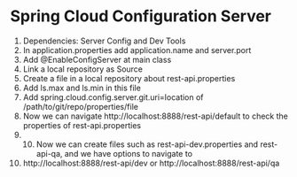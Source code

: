 Spring Cloud Configuration Server
=================================

1.  Dependencies: Server Config and Dev Tools
2.  In application.properties add application.name and server.port
3.  Add @EnableConfigServer at main class
4.  Link a local repository as Source
5.  Create a file in a local repository about rest-api.properties
6.  Add ls.max and ls.min in this file
7.  Add spring.cloud.config.server.git.uri=location of
    /path/to/git/repo/properties/file
8.  Now we can navigate http://localhost:8888/rest-api/default to
    check the properties of rest-api.properties
9.  10. Now we can create files such as rest-api-dev.properties
    and rest-api-qa, and we have options to navigate to
11. http://localhost:8888/rest-api/dev or
    http://localhost:8888/rest-api/qa

